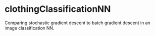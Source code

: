# clothingClassificationNN
Comparing stochastic gradient descent to batch gradient descent in an image classification NN. 
